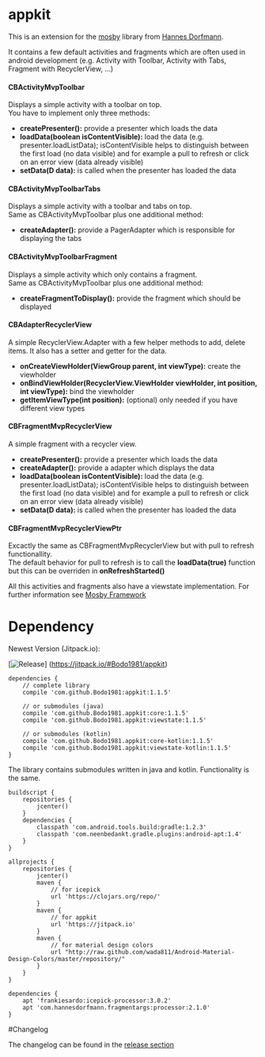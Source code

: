 # appkit
This is an extension for the [mosby](https://github.com/sockeqwe/mosby) library from [Hannes Dorfmann](http://hannesdorfmann.com/).

It contains a few default activities and fragments which are often used in android development (e.g. Activity with Toolbar, Activity with Tabs, Fragment with RecyclerView, ...)

#### CBActivityMvpToolbar
Displays a simple activity with a toolbar on top.<br/>
You have to implement only three methods:

* **createPresenter():** provide a presenter which loads the data
* **loadData(boolean isContentVisible):** load the data (e.g. presenter.loadListData); isContentVisible helps to distinguish between the first load (no data visible) and for example a pull to refresh or click on an error view (data already visible)
* **setData(D data):** is called when the presenter has loaded the data

#### CBActivityMvpToolbarTabs
Displays a simple activity with a toolbar and tabs on top.<br/>
Same as CBActivityMvpToolbar plus one additional method:

* **createAdapter():** provide a PagerAdapter which is responsible for displaying the tabs

#### CBActivityMvpToolbarFragment
Displays a simple activity which only contains a fragment.<br/>
Same as CBActivityMvpToolbar plus one additional method:

* **createFragmentToDisplay():** provide the fragment which should be displayed

#### CBAdapterRecyclerView
A simple RecyclerView.Adapter with a few helper methods to add, delete items. It also has a setter and getter for the data.

* **onCreateViewHolder(ViewGroup parent, int viewType):** create the viewholder
* **onBindViewHolder(RecyclerView.ViewHolder viewHolder, int position, int viewType):** bind the viewholder
* **getItemViewType(int position):** (optional) only needed if you have different view types

#### CBFragmentMvpRecyclerView
A simple fragment with a recycler view.

* **createPresenter():** provide a presenter which loads the data
* **createAdapter():** provide a adapter which displays the data
* **loadData(boolean isContentVisible):** load the data (e.g. presenter.loadListData); isContentVisible helps to distinguish between the first load (no data visible) and for example a pull to refresh or click on an error view (data already visible)
* **setData(D data):** is called when the presenter has loaded the data

#### CBFragmentMvpRecyclerViewPtr
Excactly the same as CBFragmentMvpRecyclerView but with pull to refresh functionallity.<br/>
The default behavior for pull to refresh is to call the **loadData(true)** function but this can be overriden in **onRefreshStarted()**

All this activities and fragments also have a viewstate implementation. For further information see [Mosby Framework](http://hannesdorfmann.com/android/mosby/)

# Dependency

Newest Version (Jitpack.io):

[![Release](https://img.shields.io/github/release/Bodo1981/appkit.svg?label=maven)]
(https://jitpack.io/#Bodo1981/appkit)

    dependencies {
        // complete library
        compile 'com.github.Bodo1981:appkit:1.1.5'

        // or submodules (java)
        compile 'com.github.Bodo1981.appkit:core:1.1.5'
        compile 'com.github.Bodo1981.appkit:viewstate:1.1.5'
        
        // or submodules (kotlin)
        compile 'com.github.Bodo1981.appkit:core-kotlin:1.1.5'
        compile 'com.github.Bodo1981.appkit:viewstate-kotlin:1.1.5'
    }

The library contains submodules written in java and kotlin. Functionality is the same.
 
    buildscript {
        repositories {
            jcenter()
        }
        dependencies {
            classpath 'com.android.tools.build:gradle:1.2.3'
            classpath 'com.neenbedankt.gradle.plugins:android-apt:1.4'
        }
    }

    allprojects {
        repositories {
            jcenter()
            maven {
                // for icepick
                url 'https://clojars.org/repo/'
            }
            maven {
                // for appkit
                url 'https://jitpack.io'
            }
            maven {
                // for material design colors
                url "http://raw.github.com/wada811/Android-Material-Design-Colors/master/repository/"
            }
        }
    }

    dependencies {
        apt 'frankiesardo:icepick-processor:3.0.2'
        apt 'com.hannesdorfmann.fragmentargs:processor:2.1.0'
    }

#Changelog

The changelog can be found in the [release section](https://github.com/Bodo1981/appkit/releases)
